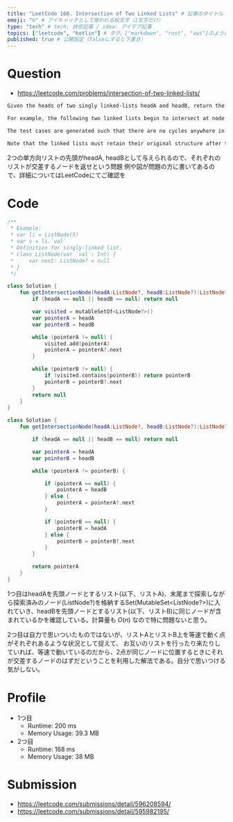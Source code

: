 ```yaml
---
title: "LeetCode 160. Intersection of Two Linked Lists" # 記事のタイトル
emoji: "☺️" # アイキャッチとして使われる絵文字（1文字だけ）
type: "tech" # tech: 技術記事 / idea: アイデア記事
topics: ["leetcode", "kotlin"] # タグ。["markdown", "rust", "aws"]のように指定する
published: true # 公開設定（falseにすると下書き）
---
```


# Question

- https://leetcode.com/problems/intersection-of-two-linked-lists/

~~~txt
Given the heads of two singly linked-lists headA and headB, return the node at which the two lists intersect. If the two linked lists have no intersection at all, return null.

For example, the following two linked lists begin to intersect at node c1:

The test cases are generated such that there are no cycles anywhere in the entire linked structure.

Note that the linked lists must retain their original structure after the function returns.
~~~

2つの単方向リストの先頭がheadA, headBとして与えられるので、それぞれのリストが交差するノードを返せという問題
例や図が問題の方に書いてあるので、詳細についてはLeetCodeにてご確認を

# Code

~~~kotlin
/**
 * Example:
 * var li = ListNode(5)
 * var v = li.`val`
 * Definition for singly-linked list.
 * class ListNode(var `val`: Int) {
 *     var next: ListNode? = null
 * }
 */

class Solution {
    fun getIntersectionNode(headA:ListNode?, headB:ListNode?):ListNode? {
        if (headA == null || headB == null) return null

        var visited = mutableSetOf<ListNode?>()
        var pointerA = headA
        var pointerB = headB

        while (pointerA != null) {
            visited.add(pointerA)
            pointerA = pointerA?.next
        }

        while (pointerB != null) {
            if (visited.contains(pointerB)) return pointerB
            pointerB = pointerB?.next
        }
        return null
    }
}
~~~

~~~kotlin
class Solution {
    fun getIntersectionNode(headA:ListNode?, headB:ListNode?):ListNode? {

        if (headA == null || headB == null) return null

        var pointerA = headA
        var pointerB = headB

        while (pointerA != pointerB) {

            if (pointerA == null) {
                pointerA = headB
            } else {
                pointerA = pointerA?.next
            }

            if (pointerB == null) {
                pointerB = headA
            } else {
                pointerB = pointerB?.next
            }
        }

        return pointerA
    }
}
~~~

1つ目はheadAを先頭ノードとするリスト(以下、リストA)、末尾まで探索しながら探索済みのノード(ListNode?)を格納するSet(MutableSet<ListNode?>)に入れていき、headBを先頭ノードとするリスト(以下、リストB)に同じノードが含まれているかを確認している。計算量も $O(n)$ なので特に問題ないと思う。

2つ目は自力で思いついたものではないが、リストAとリストB上を等速で動く点がそれぞれあるような状況として捉えて、
お互いのリストを行ったり来たりしていれば、等速で動いているのだから、2点が同じノードに位置するときにそれが交差するノードのはずだということを利用した解法である。自分で思いつける気がしない。

# Profile
- 1つ目
    - Runtime: 200 ms
    - Memory Usage: 39.3 MB
- 2つ目
    - Runtime: 168 ms
    - Memory Usage: 38 MB

# Submission
- https://leetcode.com/submissions/detail/596208594/
- https://leetcode.com/submissions/detail/595982195/